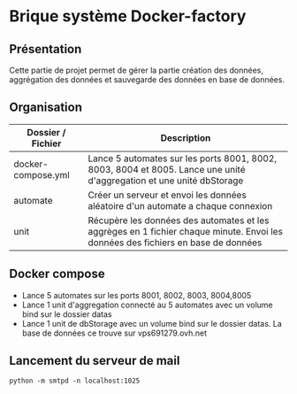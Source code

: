 # Brique système Docker-factory
## Présentation
Cette partie de projet permet de gérer la partie création des données, aggrégation des données et sauvegarde des données en base de données.
## Organisation

| Dossier / Fichier | Description |
| --- | --- |
| docker-compose.yml | Lance 5 automates sur les ports 8001, 8002, 8003, 8004 et 8005. Lance une unité d'aggregation et une unité dbStorage |
| automate | Créer un serveur et envoi les données aléatoire d'un automate a chaque connexion |
| unit | Récupère les données des automates et les aggrèges en 1 fichier chaque minute. Envoi les données des fichiers en base de données |

## Docker compose
* Lance 5 automates sur les ports 8001, 8002, 8003, 8004,8005
* Lance 1 unit d'aggregation connecté au 5 automates avec un volume bind sur le dossier datas
* Lance 1 unit de dbStorage avec un volume bind sur le dossier datas. La base de données ce trouve sur vps691279.ovh.net 

## Lancement du serveur de mail
`python -m smtpd -n localhost:1025`
